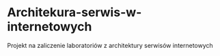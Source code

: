 # Architekura-serwis-w-internetowych
Projekt na zaliczenie laboratoriów z architektury serwisów internetowych

